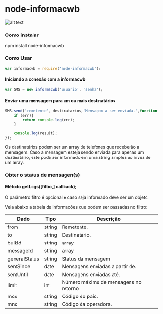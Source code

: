 # node-informacwb

![alt text](http://informacwb.com.br/img/logo_maior_fundo_branco.png)

### Como instalar

npm install node-informacwb

### Como Usar

```javascript
var informacwb = require('node-informacwb');
```

#### Iniciando a conexão com a informacwb

```javascript
var SMS = new informacwb('usuario', 'senha');
```

#### Enviar uma mensagem para um ou mais destinatários

```javascript
SMS.send('remetente', destinatarios,'Mensagem a ser enviada.',function(err,result){
    if (err){
        return console.log(err);
    }

    console.log(result);
});
```

Os destinatários podem ser um array de telefones que receberão a mensagem.
Caso a mensagem esteja sendo enviada para apenas um destinatário, este pode
ser informado em uma string simples ao invés de um array.

### Obter o status de mensagen(s)
 
#### Método getLogs([filtro,] callback);

O parãmetro filtro é opcional e caso seja informado deve ser um objeto.

Veja abaixo a tabela de informações que podem ser passadas no filtro:

Dado | Tipo | Descrição
---- | ---- | ---------
from | string | Remetente.
to | string | Destinatário.
bulkId | string|array | O(s) bulkId que identifica(m) um ou mais grupo(s) de mensagens.
messageId | string|array | Um ou mais ids de mensagens.
generalStatus | string | Status da mensagem
sentSince | date | Mensagens enviadas a partir de.
sentUntil | date | Mensagens enviadas até.
limit | int | Número máximo de mensagens no retorno
mcc | string | Código do país.
mnc | string | Código da operadora.

